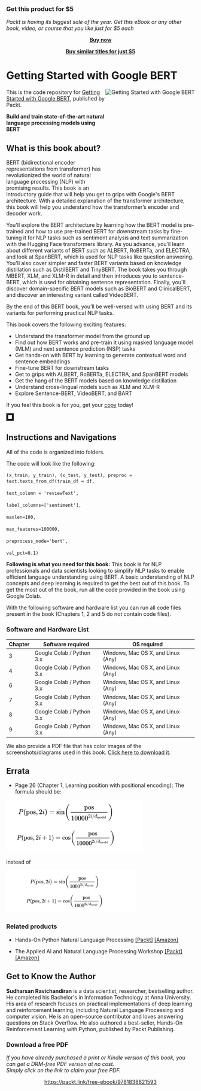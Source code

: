 
### Get this product for $5

<i>Packt is having its biggest sale of the year. Get this eBook or any other book, video, or course that you like just for $5 each</i>


<b><p align='center'>[Buy now](https://packt.link/9781838821593)</p></b>


<b><p align='center'>[Buy similar titles for just $5](https://subscription.packtpub.com/search)</p></b>


# Getting Started with Google BERT

<a href="https://www.packtpub.com/product/getting-started-with-google-bert/9781838821593?utm_source=github&utm_medium=repository&utm_campaign=9781838821593"><img src="https://static.packt-cdn.com/products/9781838821593/cover/smaller" alt="Getting Started with Google BERT" height="256px" align="right"></a>

This is the code repository for [Getting Started with Google BERT](https://www.packtpub.com/product/getting-started-with-google-bert/9781838821593?utm_source=github&utm_medium=repository&utm_campaign=9781838821593), published by Packt.

**Build and train state-of-the-art natural language processing models using BERT**

## What is this book about?
BERT (bidirectional encoder representations from transformer) has revolutionized the world of natural language processing (NLP) with promising results. This book is an introductory guide that will help you get to grips with Google's BERT architecture. With a detailed explanation of the transformer architecture, this book will help you understand how the transformer’s encoder and decoder work.

You'll explore the BERT architecture by learning how the BERT model is pre-trained and how to use pre-trained BERT for downstream tasks by fine-tuning it for NLP tasks such as sentiment analysis and text summarization with the Hugging Face transformers library. As you advance, you’ll learn about different variants of BERT such as ALBERT, RoBERTa, and ELECTRA, and look at SpanBERT, which is used for NLP tasks like question answering. You'll also cover simpler and faster BERT variants based on knowledge distillation such as DistilBERT and TinyBERT. The book takes you through MBERT, XLM, and XLM-R in detail and then introduces you to sentence-BERT, which is used for obtaining sentence representation. Finally, you'll discover domain-specific BERT models such as BioBERT and ClinicalBERT, and discover an interesting variant called VideoBERT.

By the end of this BERT book, you’ll be well-versed with using BERT and its variants for performing practical NLP tasks.

This book covers the following exciting features: 
* Understand the transformer model from the ground up
* Find out how BERT works and pre-train it using masked language model (MLM) and next sentence prediction (NSP) tasks
* Get hands-on with BERT by learning to generate contextual word and sentence embeddings
* Fine-tune BERT for downstream tasks
* Get to grips with ALBERT, RoBERTa, ELECTRA, and SpanBERT models
* Get the hang of the BERT models based on knowledge distillation
* Understand cross-lingual models such as XLM and XLM-R
* Explore Sentence-BERT, VideoBERT, and BART

If you feel this book is for you, get your [copy](https://www.amazon.com/dp/1838821597) today!

<a href="https://www.packtpub.com/?utm_source=github&utm_medium=banner&utm_campaign=GitHubBanner"><img src="https://raw.githubusercontent.com/PacktPublishing/GitHub/master/GitHub.png" alt="https://www.packtpub.com/" border="5" /></a>

## Instructions and Navigations
All of the code is organized into folders.

The code will look like the following:
```
(x_train, y_train), (x_test, y_test), preproc = text.texts_from_df(train_df = df,
                                                                   text_column = 'reviewText',
                                                                   label_columns=['sentiment'],
                                                                   maxlen=100,
                                                                   max_features=100000,
                                                                   preprocess_mode='bert',
                                                                   val_pct=0.1)

```

**Following is what you need for this book:**
This book is for NLP professionals and data scientists looking to simplify NLP tasks to enable efficient language understanding using BERT. A basic understanding of NLP concepts and deep learning is required to get the best out of this book. To get the most out of the book, run all the code provided in the book using Google Colab. 

With the following software and hardware list you can run all code files present in the book (Chapters 1, 2 and 5 do not contain code files).

### Software and Hardware List

| Chapter  | Software required                                                                                   | OS required                        |
| -------- | ----------------------------------------------------------------------------------------------------| -----------------------------------|
|    3     |   Google Colab / Python 3.x                                                                         | Windows, Mac OS X, and Linux (Any) |
|    4     |   Google Colab / Python 3.x                                                                         | Windows, Mac OS X, and Linux (Any) |
|    6     |   Google Colab / Python 3.x                                                                         | Windows, Mac OS X, and Linux (Any) |
|    7     |   Google Colab / Python 3.x                                                                         | Windows, Mac OS X, and Linux (Any) |
|    8     |   Google Colab / Python 3.x                                                                         | Windows, Mac OS X, and Linux (Any) |
|    9     |   Google Colab / Python 3.x                                                                         | Windows, Mac OS X, and Linux (Any) |


We also provide a PDF file that has color images of the screenshots/diagrams used in this book. [Click here to download it](https://static.packt-cdn.com/downloads/9781838821593_ColorImages.pdf).

## Errata

* Page 26 (Chapter 1, Learning position with positional encoding):
The formula should be:

<img src = "https://github.com/PacktPublishing/Getting-Started-with-Google-BERT/blob/main/Errata_images/chapter1_10000.PNG">

instead of 

<img src = "https://github.com/PacktPublishing/Getting-Started-with-Google-BERT/blob/main/Errata_images/chapter1_1000.png">

### Related products <Other books you may enjoy>
* Hands-On Python Natural Language Processing [[Packt]](https://www.packtpub.com/product/hands-on-python-natural-language-processing/9781838989590) [[Amazon]](https://www.amazon.com/dp/1838989595)

* The Applied AI and Natural Language Processing Workshop [[Packt]](https://www.packtpub.com/product/the-applied-ai-and-natural-language-processing-workshop/9781800208742) [[Amazon]](https://www.amazon.com/dp/B08Q8GNTGT)

## Get to Know the Author
**Sudharsan Ravichandiran** is a data scientist, researcher, bestselling author. He completed his Bachelor's in Information Technology at Anna University. His area of research focuses on practical implementations of deep learning and reinforcement learning, including Natural Language Processing and computer vision. He is an open-source contributor and loves answering questions on Stack Overflow. He also authored a best-seller, Hands-On Reinforcement Learning with Python, published by Packt Publishing.	
### Download a free PDF

 <i>If you have already purchased a print or Kindle version of this book, you can get a DRM-free PDF version at no cost.<br>Simply click on the link to claim your free PDF.</i>
<p align="center"> <a href="https://packt.link/free-ebook/9781838821593">https://packt.link/free-ebook/9781838821593 </a> </p>